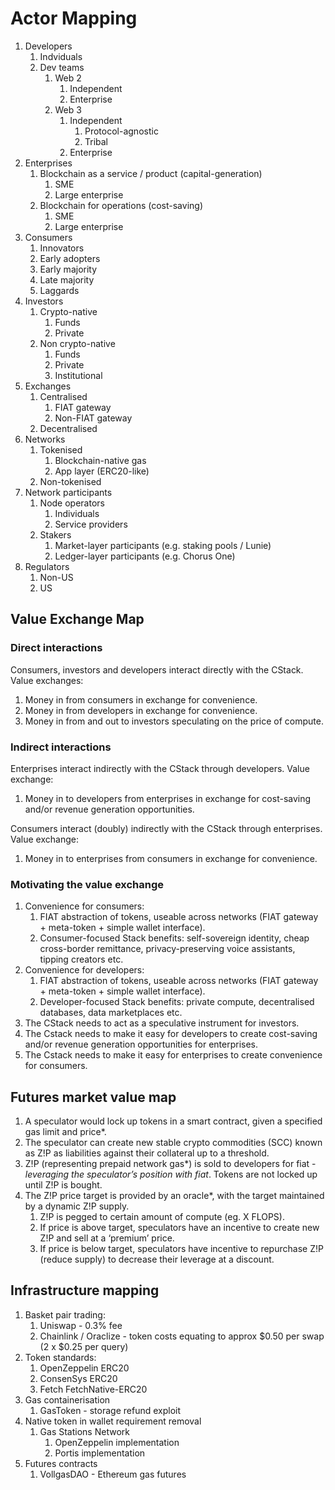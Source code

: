 # Actor Mapping

1. Developers
    1. Indviduals
    2. Dev teams
        1. Web 2
            1. Independent
            2. Enterprise
        2. Web 3
            1. Independent
                1. Protocol-agnostic
                2. Tribal
            2. Enterprise
2. Enterprises
    1. Blockchain as a service / product (capital-generation)
        1. SME
        2. Large enterprise
    2. Blockchain for operations (cost-saving)
        1. SME
        2. Large enterprise
3. Consumers
    1. Innovators
    2. Early adopters
    3. Early majority
    4. Late majority
    5. Laggards
4. Investors
    1. Crypto-native
        1. Funds
        2. Private
    2. Non crypto-native
        1. Funds
        2. Private
        3. Institutional
5. Exchanges
    1. Centralised
        1. FIAT gateway
        2. Non-FIAT gateway
    2. Decentralised
6. Networks
    1. Tokenised
        1. Blockchain-native gas
        2. App layer (ERC20-like)
    2. Non-tokenised
7. Network participants
    1. Node operators
        1. Individuals
        2. Service providers
    2. Stakers
        1. Market-layer participants (e.g. staking pools / Lunie)
        2. Ledger-layer participants (e.g. Chorus One)
8. Regulators
    1. Non-US
    2. US

## Value Exchange Map

### Direct interactions

Consumers, investors and developers interact directly with the CStack. Value exchanges:

1. Money in from consumers in exchange for convenience.
2. Money in from developers in exchange for convenience.
3. Money in from and out to investors speculating on the price of compute.

### Indirect interactions

Enterprises interact indirectly with the CStack through developers. Value exchange:

1. Money in to developers from enterprises in exchange for cost-saving and/or revenue generation opportunities.

Consumers interact (doubly) indirectly with the CStack through enterprises. Value exchange:

1. Money in to enterprises from consumers in exchange for convenience.

### Motivating the value exchange

1. Convenience for consumers:
    1. FIAT abstraction of tokens, useable across networks (FIAT gateway + meta-token + simple wallet interface).
    2. Consumer-focused Stack benefits: self-sovereign identity, cheap cross-border remittance, privacy-preserving voice assistants, tipping creators etc.
2. Convenience for developers:
    1. FIAT abstraction of tokens, useable across networks (FIAT gateway + meta-token + simple wallet interface).
    2. Developer-focused Stack benefits: private compute, decentralised databases, data marketplaces etc.
3. The CStack needs to act as a speculative instrument for investors.
4. The Cstack needs to make it easy for developers to create cost-saving and/or revenue generation opportunities for enterprises.
5. The Cstack needs to make it easy for enterprises to create convenience for consumers.

## Futures market value map

1. A speculator would lock up tokens in a smart contract, given a specified gas limit and price*.
2. The speculator can create new stable crypto commodities (SCC) known as Z!P as liabilities against their collateral up to a threshold.
3. Z!P (representing prepaid network gas*) is sold to developers for fiat - *leveraging the speculator’s position with fiat*. Tokens are not locked up until Z!P is bought.
4. The Z!P price target is provided by an oracle*, with the target maintained by a dynamic Z!P supply.
    1. Z!P is pegged to certain amount of compute (eg. X FLOPS).
    2. If price is above target, speculators have an incentive to create new Z!P and sell at a ‘premium’ price.
    3. If price is below target, speculators have incentive to repurchase Z!P (reduce supply) to decrease their leverage at a discount.

## Infrastructure mapping

1. Basket pair trading:
    1. Uniswap - 0.3% fee
    2. Chainlink / Oraclize - token costs equating to approx $0.50 per swap (2 x $0.25 per query)
2. Token standards:
    1. OpenZeppelin ERC20
    2. ConsenSys ERC20
    3. Fetch FetchNative-ERC20
3. Gas containerisation
    1. GasToken - storage refund exploit
4. Native token in wallet requirement removal
    1. Gas Stations Network
        1. OpenZeppelin implementation
        2. Portis implementation
5. Futures contracts
    1. VollgasDAO - Ethereum gas futures
